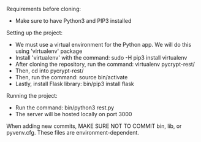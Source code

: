 Requirements before cloning:

- Make sure to have Python3 and PIP3 installed

Setting up the project:

- We must use a virtual environment for the Python app. We will do this using 'virtualenv' package
- Install 'virtualenv' with the command: sudo -H pip3 install virtualenv
- After cloning the repository, run the command: virtualenv pycrypt-rest/
- Then, cd into pycrypt-rest/
- Then, run the command: source bin/activate
- Lastly, install Flask library: bin/pip3 install flask

Running the project:

- Run the command: bin/python3 rest.py
- The server will be hosted locally on port 3000

When adding new commits, MAKE SURE NOT TO COMMIT bin, lib, or pyvenv.cfg. These files are environment-dependent.
